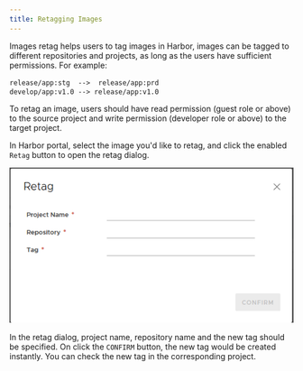 ```yaml
---
title: Retagging Images
---
```


Images retag helps users to tag images in Harbor, images can be tagged to  different repositories and projects, as long as the users have sufficient permissions. For example:

```shell
release/app:stg  -->  release/app:prd
develop/app:v1.0 --> release/app:v1.0
```
To retag an image, users should have read permission (guest role or above) to the source project and write permission (developer role or above) to the target project.

In Harbor portal, select the image you'd like to retag, and click the enabled `Retag` button to open the retag dialog.

![retag image](../img/retag-image.png)

In the retag dialog, project name, repository name and the new tag should be specified. On click the `CONFIRM` button, the new tag would be created instantly. You can check the new tag in the corresponding project. 
